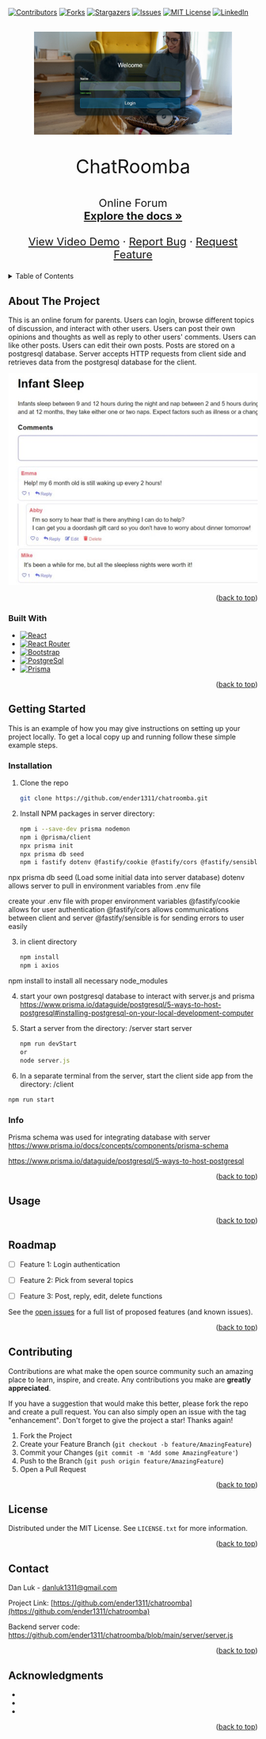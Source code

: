 <a name="readme-top"></a>

[![Contributors][contributors-shield]][contributors-url]
[![Forks][forks-shield]][forks-url]
[![Stargazers][stars-shield]][stars-url]
[![Issues][issues-shield]][issues-url]
[![MIT License][license-shield]][license-url]
[![LinkedIn][linkedin-shield]][linkedin-url]



<!-- PROJECT LOGO -->
<br />
<div align="center">
  <a href="https://github.com/ender1311/chatroomba">
    <img src="https://raw.githubusercontent.com/ender1311/ender1311.github.io/main/imgs/chatroomba_login.jpg" alt="Logo" width="400">
  </a>

<p align="center" style="font-size:38px">ChatRoomba</p>

  <p align="center" style="font-size:22px">
    Online Forum
    <br />
    <a href="https://github.com/ender1311/chatroomba"><strong>Explore the docs »</strong></a>
    <br />
    <br />
    <a href="https://www.youtube.com/watch?v=Xo4kq104Css">View Video Demo</a>
    ·
    <a href="https://github.com/ender1311/chatroomba/issues">Report Bug</a>
    ·
    <a href="https://github.com/ender1311/chatroomba/issues">Request Feature</a>
  </p>
</div>



<!-- TABLE OF CONTENTS -->
<details>
  <summary>Table of Contents</summary>
  <ol>
    <li>
      <a href="#about-the-project">About The Project</a>
      <ul>
        <li><a href="#built-with">Built With</a></li>
      </ul>
    </li>
    <li>
      <a href="#getting-started">Getting Started</a>
      <ul>
        <li><a href="#prerequisites">Prerequisites</a></li>
        <li><a href="#installation">Installation</a></li>
      </ul>
    </li>
    <li><a href="#usage">Usage</a></li>
    <li><a href="#roadmap">Roadmap</a></li>
    <li><a href="#contributing">Contributing</a></li>
    <li><a href="#license">License</a></li>
    <li><a href="#contact">Contact</a></li>
    <li><a href="#acknowledgments">Acknowledgments</a></li>
  </ol>
</details>



<!-- ABOUT THE PROJECT -->
## About The Project
This is an online forum for parents.
Users can login, browse different topics of discussion, and interact with other users.
Users can post their own opinions and thoughts as well as reply to other users' comments.
Users can like other posts.
Users can edit their own posts.
Posts are stored on a postgresql database.
Server accepts HTTP requests from client side and retrieves data from the postgresql database for the client.

[![Product Name Screen Shot][product-screenshot]](https://raw.githubusercontent.com/ender1311/ender1311.github.io/main/imgs/infant_sleep.jpg)


<p align="right">(<a href="#readme-top">back to top</a>)</p>



### Built With

* [![React][React.js]][React-url]
* [![React Router][React-router]][React-router-url]
* [![Bootstrap][Bootstrap.com]][Bootstrap-url]
* [![PostgreSql][postgresql.org]][postgresql-url]
* [![Prisma][prisma.io]][prisma-url]


<p align="right">(<a href="#readme-top">back to top</a>)</p>



<!-- GETTING STARTED -->
## Getting Started

This is an example of how you may give instructions on setting up your project locally.
To get a local copy up and running follow these simple example steps.


### Installation


1. Clone the repo
   ```sh
   git clone https://github.com/ender1311/chatroomba.git
   ```
2. Install NPM packages
   in server directory:
   ```sh
   npm i --save-dev prisma nodemon
   npm i @prisma/client
   npx prisma init
   npx prisma db seed
   npm i fastify dotenv @fastify/cookie @fastify/cors @fastify/sensible
   ```
  npx prisma db seed (Load some initial data into server database)
  dotenv allows server to pull in environment variables from .env file

  create your .env file with proper environment variables
  @fastify/cookie allows for user authentication
  @fastify/cors allows communications between client and server
  @fastify/sensible is for sending errors to user easily

3. in client directory
   ```sh
   npm install
   npm i axios
   ```

  npm install to install all necessary node_modules

4. start your own postgresql database to interact with server.js and prisma
   https://www.prisma.io/dataguide/postgresql/5-ways-to-host-postgresql#installing-postgresql-on-your-local-development-computer



5. Start a server from the directory: /server
   start server
   ```js
   npm run devStart
   or 
   node server.js 
   ```

6. In a separate terminal from the server, start the client side app from the directory: /client
  ```js
  npm run start
  ```

### Info
Prisma schema was used for integrating database with server
https://www.prisma.io/docs/concepts/components/prisma-schema

https://www.prisma.io/dataguide/postgresql/5-ways-to-host-postgresql

<p align="right">(<a href="#readme-top">back to top</a>)</p>



<!-- USAGE EXAMPLES -->
## Usage





<p align="right">(<a href="#readme-top">back to top</a>)</p>



<!-- ROADMAP -->
## Roadmap

- [ ] Feature 1: Login authentication
- [ ] Feature 2: Pick from several topics
- [ ] Feature 3: Post, reply, edit, delete functions 


See the [open issues](https://github.com/ender1311/chatroomba/issues) for a full list of proposed features (and known issues).

<p align="right">(<a href="#readme-top">back to top</a>)</p>



<!-- CONTRIBUTING -->
## Contributing

Contributions are what make the open source community such an amazing place to learn, inspire, and create. Any contributions you make are **greatly appreciated**.

If you have a suggestion that would make this better, please fork the repo and create a pull request. You can also simply open an issue with the tag "enhancement".
Don't forget to give the project a star! Thanks again!

1. Fork the Project
2. Create your Feature Branch (`git checkout -b feature/AmazingFeature`)
3. Commit your Changes (`git commit -m 'Add some AmazingFeature'`)
4. Push to the Branch (`git push origin feature/AmazingFeature`)
5. Open a Pull Request

<p align="right">(<a href="#readme-top">back to top</a>)</p>



<!-- LICENSE -->
## License

Distributed under the MIT License. See `LICENSE.txt` for more information.

<p align="right">(<a href="#readme-top">back to top</a>)</p>



<!-- CONTACT -->
## Contact

Dan Luk - danluk1311@gmail.com

Project Link: [https://github.com/ender1311/chatroomba](https://github.com/ender1311/chatroomba)

Backend server code: https://github.com/ender1311/chatroomba/blob/main/server/server.js

<p align="right">(<a href="#readme-top">back to top</a>)</p>



<!-- ACKNOWLEDGMENTS -->
## Acknowledgments

* []()
* []()
* []()

<p align="right">(<a href="#readme-top">back to top</a>)</p>



<!-- MARKDOWN LINKS & IMAGES -->
<!-- https://www.markdownguide.org/basic-syntax/#reference-style-links -->
[contributors-shield]: https://img.shields.io/github/contributors/ender1311/chatroomba.svg?style=for-the-badge
[contributors-url]: https://github.com/ender1311/chatroomba/graphs/contributors
[forks-shield]: https://img.shields.io/github/forks/ender1311/chatroomba.svg?style=for-the-badge
[forks-url]: https://github.com/ender1311/chatroomba/network/members
[stars-shield]: https://img.shields.io/github/stars/ender1311/chatroomba.svg?style=for-the-badge
[stars-url]: https://github.com/ender1311/chatroomba/stargazers
[issues-shield]: https://img.shields.io/github/issues/ender1311/chatroomba.svg?style=for-the-badge
[issues-url]: https://github.com/ender1311/chatroomba/issues
[license-shield]: https://img.shields.io/github/license/ender1311/chatroomba.svg?style=for-the-badge
[license-url]: https://github.com/ender1311/chatroomba/blob/master/LICENSE.txt
[linkedin-shield]: https://img.shields.io/badge/-LinkedIn-black.svg?style=for-the-badge&logo=linkedin&colorB=555
[linkedin-url]: https://linkedin.com/in/danluk1311
[product-screenshot]: https://raw.githubusercontent.com/ender1311/ender1311.github.io/main/imgs/chatroomba_comments.jpg
[payment-screenshot]: https://ender1311.github.io/coding_central/imgs/stripe_payment.png
[product-demo]:https://ender1311.github.io/coding_central/imgs/eCommerce_demo2.gif
[Next.js]: https://img.shields.io/badge/next.js-000000?style=for-the-badge&logo=nextdotjs&logoColor=white
[Next-url]: https://nextjs.org/
[React.js]: https://img.shields.io/badge/React-20232A?style=for-the-badge&logo=react&logoColor=61DAFB
[React-url]: https://reactjs.org/
[React-router]: https://img.shields.io/badge/-React%20Router-CA4245?logo=react-router
[React-router-url]: https://reactrouter.com/en/main
[Vue.js]: https://img.shields.io/badge/Vue.js-35495E?style=for-the-badge&logo=vuedotjs&logoColor=4FC08D
[Vue-url]: https://vuejs.org/
[Angular.io]: https://img.shields.io/badge/Angular-DD0031?style=for-the-badge&logo=angular&logoColor=white
[Angular-url]: https://angular.io/
[Svelte.dev]: https://img.shields.io/badge/Svelte-4A4A55?style=for-the-badge&logo=svelte&logoColor=FF3E00
[Svelte-url]: https://svelte.dev/
[Laravel.com]: https://img.shields.io/badge/Laravel-FF2D20?style=for-the-badge&logo=laravel&logoColor=white
[Laravel-url]: https://laravel.com
[Bootstrap.com]: https://img.shields.io/badge/Bootstrap-563D7C?style=for-the-badge&logo=bootstrap&logoColor=white
[Bootstrap-url]: https://getbootstrap.com
[JQuery.com]: https://img.shields.io/badge/jQuery-0769AD?style=for-the-badge&logo=jquery&logoColor=white
[JQuery-url]: https://jquery.com 
[postgresql.org]: https://img.shields.io/badge/PostgreSQL-316192?style=for-the-badge&logo=postgresql&logoColor=white
[postgresql-url]: https://postgresql.org
[prisma.io]: https://img.shields.io/badge/Prisma-3982CE?style=for-the-badge&logo=Prisma&logoColor=white
[prisma-url]: https://prisma.io